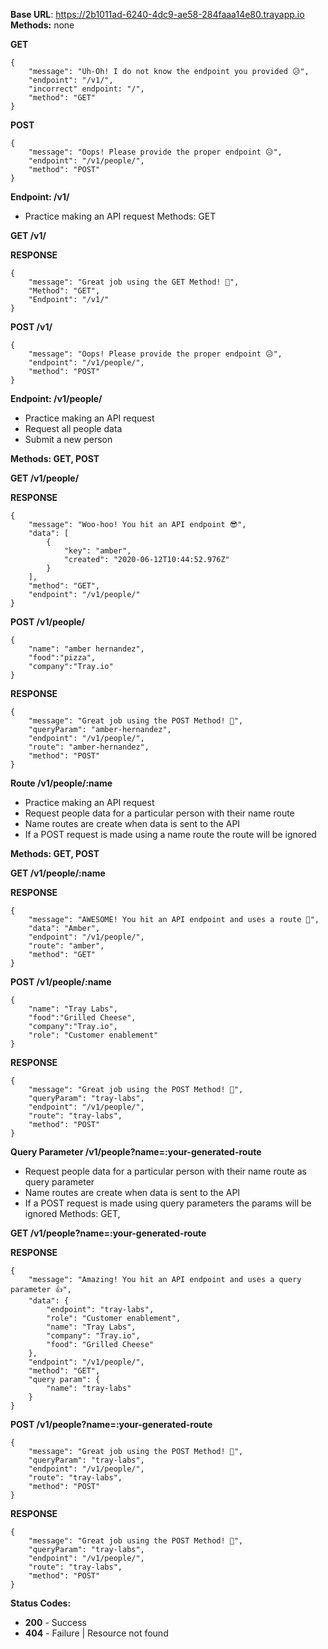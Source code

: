 
**Base URL**: https://2b1011ad-6240-4dc9-ae58-284faaa14e80.trayapp.io
**Methods:** none

**GET**

    {
        "message": "Uh-Oh! I do not know the endpoint you provided 😥",
        "endpoint": "/v1/",
        "incorrect" endpoint: "/",
        "method": "GET"
    }

**POST**

    {
        "message": "Oops! Please provide the proper endpoint 😥",
        "endpoint": "/v1/people/",
        "method": "POST"
    }

**Endpoint: 
/v1/**
- Practice making an API request
Methods: GET

**GET /v1/**

**RESPONSE**

    {
        "message": "Great job using the GET Method! 🎉",
        "Method": "GET",
        "Endpoint": "/v1/"
    }

**POST /v1/**

    {
        "message": "Oops! Please provide the proper endpoint 😥",
        "endpoint": "/v1/people/",
        "method": "POST"
    }

**Endpoint: 
/v1/people/**
- Practice making an API request
- Request all people data
- Submit a new person

**Methods: GET, POST**

**GET /v1/people/**

**RESPONSE**

    {
        "message": "Woo-hoo! You hit an API endpoint 😎",
        "data": [
            {
                "key": "amber",
                "created": "2020-06-12T10:44:52.976Z"
            }
        ],
        "method": "GET",
        "endpoint": "/v1/people/"
    }

**POST  /v1/people/**

    {
        "name": "amber hernandez",
        "food":"pizza",
        "company":"Tray.io"
    }

**RESPONSE**

    {
        "message": "Great job using the POST Method! 👏",
        "queryParam": "amber-hernandez",
        "endpoint": "/v1/people/",
        "route": "amber-hernandez",
        "method": "POST"
    }

**Route
/v1/people/:name**
- Practice making an API request
- Request people data for a particular person with their name route
- Name routes are create when data is sent to the API
- If a POST request is made using a name route the route will be ignored

**Methods: GET, POST**

**GET /v1/people/:name**

**RESPONSE**

    {
        "message": "AWESOME! You hit an API endpoint and uses a route 🤩",
        "data": "Amber",
        "endpoint": "/v1/people/",
        "route": "amber",
        "method": "GET"
    }

**POST /v1/people/:name**

    {
        "name": "Tray Labs",
        "food":"Grilled Cheese",
        "company":"Tray.io",
        "role": "Customer enablement"
    }

**RESPONSE**

    {
        "message": "Great job using the POST Method! 👏",
        "queryParam": "tray-labs",
        "endpoint": "/v1/people/",
        "route": "tray-labs",
        "method": "POST"
    }


**Query Parameter
/v1/people?name=:your-generated-route**
- Request people data for a particular person with their name route as query parameter
- Name routes are create when data is sent to the API
- If a POST request is made using query parameters the params will be ignored
Methods: GET,

**GET /v1/people?name=:your-generated-route**

**RESPONSE**

    {
        "message": "Amazing! You hit an API endpoint and uses a query parameter 👍",
        "data": {
            "endpoint": "tray-labs",
            "role": "Customer enablement",
            "name": "Tray Labs",
            "company": "Tray.io",
            "food": "Grilled Cheese"
        },
        "endpoint": "/v1/people/",
        "method": "GET",
        "query param": {
            "name": "tray-labs"
        }
    }

**POST /v1/people?name=:your-generated-route**

    {
        "message": "Great job using the POST Method! 👏",
        "queryParam": "tray-labs",
        "endpoint": "/v1/people/",
        "route": "tray-labs",
        "method": "POST"
    }

**RESPONSE**

    {
        "message": "Great job using the POST Method! 👏",
        "queryParam": "tray-labs",
        "endpoint": "/v1/people/",
        "route": "tray-labs",
        "method": "POST"
    }


**Status Codes:**

 - **200** - Success 
 - **404** - Failure | Resource not found


